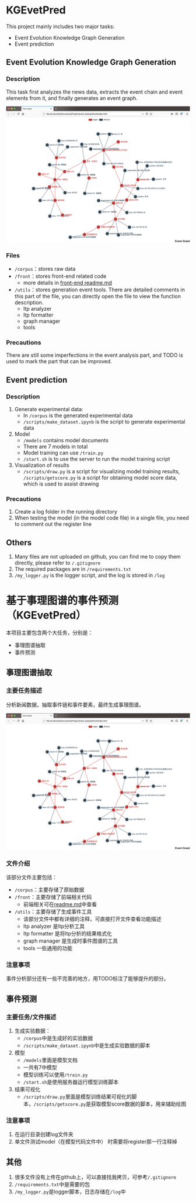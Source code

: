 # KGEvetPred


This project mainly includes two major tasks:
* Event Evolution Knowledge Graph Generation
* Event prediction



## Event Evolution Knowledge Graph Generation

### Description

This task first analyzes the news data, extracts the event chain and event elements from it, and finally generates an event graph.


![image](pictures/example.png)

### Files

* `/corpus`：stores raw data
* `/front`：stores front-end related code
    * more details in [front-end readme.md](front/readme.md)
* `/utils`：stores generation event tools. There are detailed comments in this part of the file, you can directly open the file to view the function description.
    * ltp analyzer 
    * ltp formatter 
    * graph manager 
    * tools 

### Precautions

There are still some imperfections in the event analysis part, and TODO is used to mark the part that can be improved.

## Event prediction

### Description

1. Generate experimental data:
     * In `/corpus` is the generated experimental data
     * `/scripts/make_dataset.ipynb` is the script to generate experimental data
2. Model
     * `/models` contains model documents
     * There are 7 models in total
     * Model training can use `/train.py`
     * `/start.sh` is to use the server to run the model training script
3. Visualization of results
     * `/scripts/draw.py` is a script for visualizing model training results, `/scripts/getscore.py` is a script for obtaining model score data, which is used to assist drawing

### Precautions

1. Create a log folder in the running directory
2. When testing the model (in the model code file) in a single file, you need to comment out the register line

## Others

1. Many files are not uploaded on github, you can find me to copy them directly, please refer to `/.gitignore`
2. The required packages are in `/requirements.txt`
3. `/my_logger.py` is the logger script, and the log is stored in `/log`

# 基于事理图谱的事件预测（KGEvetPred）


本项目主要包含两个大任务，分别是：
* 事理图谱抽取
* 事件预测



## 事理图谱抽取

### 主要任务描述

分析新闻数据，抽取事件链和事件要素，最终生成事理图谱。


![image](pictures/example.png)

### 文件介绍

该部分文件主要包括：
* `/corpus`：主要存储了原始数据
* `/front`：主要存储了前端相关代码
    * 前端相关可在[readme.md](front/readme.md)中查看
* `/utils`：主要存储了生成事件工具
    * 该部分文件中都有详细的注释，可直接打开文件查看功能描述
    * ltp analyzer 是ltp分析工具
    * ltp formatter 是将ltp分析的结果格式化
    * graph manager 是生成时事件图谱的工具
    * tools 一些通用的功能

### 注意事项

事件分析部分还有一些不完善的地方，用TODO标注了能够提升的部分。

## 事件预测

### 主要任务/文件描述

1. 生成实验数据：
    * `/corpus`中是生成好的实验数据
    * `/scripts/make_dataset.ipynb`中是生成实验数据的脚本
2. 模型
    * `/models`里面是模型文档
    * 一共有7中模型
    * 模型训练可以使用`/train.py`
    * `/start.sh`是使用服务器运行模型训练脚本
3. 结果可视化
    * `/scripts/draw.py`里面是模型训练结果可视化的脚本，`/scripts/getscore.py`是获取模型score数据的脚本，用来辅助绘图

### 注意事项

1. 在运行目录创建log文件夹
2. 单文件测试model（在模型代码文件中） 时需要将register那一行注释掉

## 其他

1. 很多文件没有上传在github上，可以直接找我拷贝，可参考`/.gitignore`
2. `/requirements.txt`中是需要的包
3. `/my_logger.py`是logger脚本，日志存储在`/log`中
